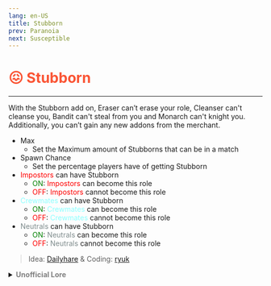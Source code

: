 ```yaml
---
lang: en-US
title: Stubborn
prev: Paranoia
next: Susceptible
---
```


# <font color=#fa5434>😖 <b>Stubborn</b></font> <Badge text="Mixed" type="tip" vertical="middle"/>
---

With the Stubborn add on, Eraser can’t erase your role, Cleanser can't cleanse you, Bandit can't steal from you and Monarch can't knight you.<br>
Additionally, you can’t gain any new addons from the merchant.
* Max
  * Set the Maximum amount of Stubborns that can be in a match
* Spawn Chance
  * Set the percentage players have of getting Stubborn
* <font color=red>Impostors</font> can have Stubborn
  * <font color=green>ON</font>: <font color=red>Impostors</font> can become this role
  * <font color=red>OFF</font>: <font color=red>Impostors</font> cannot become this role
* <font color=#8cffff>Crewmates</font> can have Stubborn
  * <font color=green>ON</font>: <font color=#8cffff>Crewmates</font> can become this role
  * <font color=red>OFF</font>: <font color=#8cffff>Crewmates</font> cannot become this role
* <font color=#7f8c8d>Neutrals</font> can have Stubborn
  * <font color=green>ON</font>: <font color=#7f8c8d>Neutrals</font> can become this role
  * <font color=red>OFF</font>: <font color=#7f8c8d>Neutrals</font> cannot become this role

> Idea: [Dailyhare](#) & Coding: [ryuk](#)

<details>
<summary><b><font color=gray>Unofficial Lore</font></b></summary>

Placeholder: This role is a ROLE OH EM GOSH
> Submitted by: Member
</details>